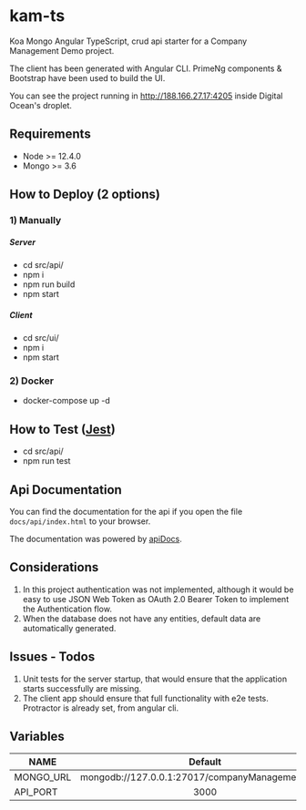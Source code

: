 # kam-ts
Koa Mongo Angular TypeScript, crud api starter for a Company Management Demo project.

The client has been generated with Angular CLI.
 PrimeNg components & Bootstrap have been used to build the UI.

You can see the project running in http://188.166.27.17:4205 inside Digital Ocean's droplet.

## Requirements

- Node >= 12.4.0
- Mongo >= 3.6

## How to Deploy (2 options)

### 1) Manually
##### Server
- cd src/api/ 
- npm i
- npm run build
- npm start
##### Client
- cd src/ui/ 
- npm i
- npm start

### 2) Docker
- docker-compose up -d

## How to Test ([Jest](https://jestjs.io/en/))

 - cd src/api/
 - npm run test

## Api Documentation

 You can find the documentation for the api if you open the file `docs/api/index.html` to your browser.

 The documentation was powered by [apiDocs](https://api-docs.io/).

 ## Considerations

 1) In this project authentication was not implemented, although it would be easy to use JSON Web Token as OAuth 2.0 Bearer Token to implement the Authentication flow.
 2) When the database does not have any entities, default data are automatically generated.

 ## Issues - Todos
 1) Unit tests for the server startup, that would ensure that the application starts successfully are missing. 
 2) The client app should ensure that full functionality with  e2e tests. Protractor is already set, from angular cli.

 ## Variables

| NAME          | Default                                         | 
| ------------- |:-----------------------------------------------:| 
| MONGO_URL     | mongodb://127.0.0.1:27017/companyManagementDemo | 
| API_PORT      | 3000                                            |